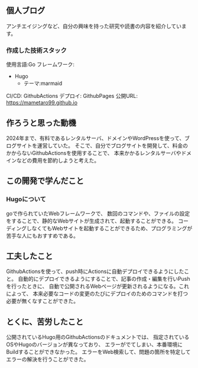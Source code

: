 ## 個人ブログ　

アンチエイジングなど、自分の興味を持った研究や読書の内容を紹介しています。

### 作成した技術スタック

使用言語:Go
フレームワーク:
- Hugo
  - テーマ:marmaid

CI/CD: GithubActions
デプロイ: GithubPages
公開URL: https://mametaro99.github.io

## 作ろうと思った動機


2024年まで、有料であるレンタルサーバ、ドメインやWordPressを使って、ブログサイトを運営していた。
そこで、自分でブログサイトを開発して、料金のかからないGithubActionsを使用することで、
本来かかるレンタルサーバやドメインなどの費用を節約しようと考えた。

## この開発で学んだこと

### Hugoについて

goで作られていたWebフレームワークで、
数回のコマンドや、ファイルの設定をすることで、静的なWebサイトが生成されて、起動することができる。
コーディングしなくてもWebサイトを起動することができるため、プログラミングが苦手な人にもおすすめである。

## 工夫したこと

GithubActionsを使って、push時にActionsに自動デプロイできるようにしたこと。
自動的にデプロイできるようにすることで、記事の作成・編集を行いPushを行ったときに、
自動で公開されるWebページが更新されるようになる。これによって、
本来必要なコードの変更のたびにデプロイのためのコマンドを打つ必要が無くなすことができた。

## とくに、苦労したこと

公開されているHugo用のGithubActionsのドキュメントでは、
指定されているOSやHugoのバージョンが異なっており、
エラーがでてしまい、本番環境にBuildすることができなかった。
エラーをWeb検索して、問題の箇所を特定してエラーの解決を行うことができた。
